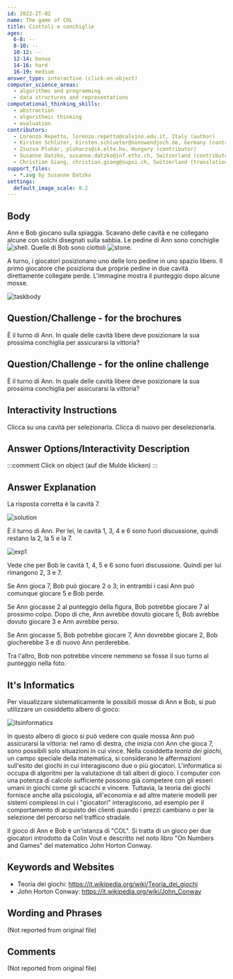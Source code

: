 ```yaml
---
id: 2022-IT-02
name: The game of COL
title: Ciottoli e conchiglie
ages:
  6-8: --
  8-10: --
  10-12: --
  12-14: bonus
  14-16: hard
  16-19: medium
answer_type: interactive (click-on-object)
computer_science_areas:
  - algorithms and programming
  - data structures and representations
computational_thinking_skills:
  - abstraction
  - algorithmic thinking
  - evaluation
contributors:
  - Lorenzo Repetto, lorenzo.repetto@calvino.edu.it, Italy (author)
  - Kirsten Schlüter, kirsten.schlueter@sonnwendjoch.de, Germany (contributor, translation from English into German)
  - Zsuzsa Pluhár, pluharzs@ik.elte.hu, Hungary (contributor)
  - Susanne Datzko, susanne.datzko@inf.ethz.ch, Switzerland (contributor, graphics)
  - Christian Giang, christian.giang@supsi.ch, Switzerland (translation from German into Italian)  
support_files:
  - *.svg by Susanne Datzko
settings:
  default_image_scale: 0.2
---
```


[exp1]: graphics/2022-IT-02-explanation1.svg "Spiegazione 1"
[exp2]: graphics/2022-IT-02-explanation2.svg "Spiegazione 2"
[itsinformatics]: graphics/2022-IT-02-itsinformatics.svg "It's Informatics (650px)"
[solution]: graphics/2022-IT-02-solution.svg "Soluzione"
[taskbody]: graphics/2022-IT-02-taskbody.svg "Testo di compito"
[shell]: graphics/2022-IT-02-taskbody_shell.svg "Conchiglia (20px)"
[stone]: graphics/2022-IT-02-taskbody_stone.svg "Ciottolo (20px)"

## Body

Ann e Bob giocano sulla spiaggia. Scavano delle cavità e ne collegano alcune con solchi disegnati sulla sabbia. Le pedine di Ann sono conchiglie ![shell]. Quelle di Bob sono ciottoli ![stone].

A turno, i giocatori posizionano uno delle loro pedine in uno spazio libero. Il primo giocatore che posiziona due proprie pedine in due cavità direttamente collegate perde. L'immagine mostra il punteggio dopo alcune mosse.

![taskbody]


## Question/Challenge - for the brochures

È il turno di Ann. In quale delle cavità libere deve posizionare la sua prossima conchiglia per assicurarsi la vittoria?


## Question/Challenge - for the online challenge

È il turno di Ann. In quale delle cavità libere deve posizionare la sua prossima conchiglia per assicurarsi la vittoria?


## Interactivity Instructions

Clicca su una cavità per selezionarla. Clicca di nuovo per deselezionarla.

## Answer Options/Interactivity Description

<!-- empty -->

:::comment
Click on object (auf die Mulde klicken)
:::


## Answer Explanation

La risposta corretta è la cavità 7.

![solution]

È il turno di Ann. Per lei, le cavità 1, 3, 4 e 6 sono fuori discussione, quindi restano la 2, la 5 e la 7. 

![exp1]

Vede che per Bob le cavità 1, 4, 5 e 6 sono fuori discussione. Quindi per lui rimangono 2, 3 e 7.

Se Ann gioca 7, Bob può giocare 2 o 3; in entrambi i casi Ann può comunque giocare 5 e Bob perde.

Se Ann giocasse 2 al punteggio della figura, Bob potrebbe giocare 7 al prossimo colpo. Dopo di che, Ann avrebbe dovuto giocare 5, Bob avrebbe dovuto giocare 3 e Ann avrebbe perso.

Se Ann giocasse 5, Bob potrebbe giocare 7, Ann dovrebbe giocare 2, Bob giocherebbe 3 e di nuovo Ann perderebbe.

Tra l'altro, Bob non potrebbe vincere nemmeno se fosse il suo turno al punteggio nella foto.


## It's Informatics

Per visualizzare sistematicamente le possibili mosse di Ann e Bob, si può utilizzare un cosiddetto albero di gioco:

![itsinformatics]

In questo albero di gioco si può vedere con quale mossa Ann può assicurarsi la vittoria: nel ramo di destra, che inizia con Ann che gioca 7, sono possibili solo situazioni in cui vince. Nella cosiddetta _teoria dei giochi_, un campo speciale della matematica, si considerano le affermazioni sull'esito dei giochi in cui interagiscono due o più giocatori. L'informatica si occupa di algoritmi per la valutazione di tali alberi di gioco. I computer con una potenza di calcolo sufficiente possono già competere con gli esseri umani in giochi come gli scacchi e vincere. Tuttavia, la teoria dei giochi fornisce anche alla psicologia, all'economia e ad altre materie modelli per sistemi complessi in cui i "giocatori" interagiscono, ad esempio per il comportamento di acquisto dei clienti quando i prezzi cambiano o per la selezione del percorso nel traffico stradale.

Il gioco di Ann e Bob è un'istanza di "COL". Si tratta di un gioco per due giocatori introdotto da Colin Vout e descritto nel noto libro "On Numbers and Games" del matematico John Horton Conway. 


## Keywords and Websites

 - Teoria dei giochi: https://it.wikipedia.org/wiki/Teoria_dei_giochi
 - John Horton Conway: https://it.wikipedia.org/wiki/John_Conway


## Wording and Phrases

(Not reported from original file)


## Comments

(Not reported from original file)
